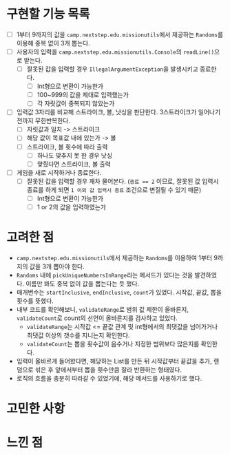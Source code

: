 # 구현할 기능 목록

- [ ] 1부터 9까지의 값을 `camp.nextstep.edu.missionutils`에서 제공하는 `Randoms`를 이용해 중복 없이 3개 뽑는다.
- [ ] 사용자의 입력을 `camp.nextstep.edu.missionutils.Console`의 `readLine()`으로 받는다.
  - [ ] 잘못된 값을 입력할 경우 `IllegalArgumentException`을 발생시키고 종료한다.
    - [ ] Int형으로 변환이 가능한가
    - [ ] 100~999의 값을 제대로 입력했는가
    - [ ] 각 자릿값이 중복되지 않았는가
- [ ] 입력값 3자리를 비교해 스트라이크, 볼, 낫싱을 판단한다. 3스트라이크가 일어나기 전까지 무한반복한다.
  - [ ] 자릿값과 일치 -> 스트라이크
  - [ ] 해당 값이 목표값 내에 있는가 -> 볼
  - [ ] 스트라이크, 볼 횟수에 따라 출력
    - [ ] 하나도 맞추지 못 한 경우 낫싱
    - [ ] 맞췄다면 스트라이크, 볼 출력

- [ ] 게임을 새로 시작하거나 종료한다.
  - [ ] 잘못된 값을 입력할 경우 재차 물어본다. (`종료 == 2` 이므로, 잘못된 값 입력시 종료를 하게 되면 `1 이외 값 입력시 종료` 조건으로 변질될 수 있기 때문)
    - [ ] Int형으로 변환이 가능한가
    - [ ] 1 or 2의 값을 입력하였는가

# 고려한 점

-  `camp.nextstep.edu.missionutils`에서 제공하는 `Randoms`를 이용하여 1부터 9까지의 값을 3개 뽑아야 한다.
  - `Randoms` 내에 `pickUniqueNumbersInRange`라는 메서드가 있다는 것을 발견하였다. 이름만 봐도 중복 없이 값을 뽑는다는 듯 했다.
  - 매개변수는 `startInclusive`, `endInclusive`, `count`가 있었다. 시작값, 끝값, 뽑을 횟수를  뜻했다.
  - 내부 코드를 확인해보니, `validateRange`로 범위 값 제한이 올바른지, `validateCount`로 count의 선언이 올바른지를 검사하고 있었다.
    - `validateRange`는 시작값 <= 끝값 관계 및 int형에서의 최댓값을 넘어가거나 최댓값 이상의 갯수를 지니는지 확인한다.
    - `validateCount`는 뽑을 횟수값이 음수거나 지정한 범위보다 많은지를 확인한다.
  - 입력이 올바르게 들어왔다면, 해당하는 List를 만든 뒤 시작값부터 끝값을 추가, 랜덤으로 섞은 후 앞에서부터 뽑을 횟수만큼 잘라 반환하는 형태였다.
  - 로직의 흐름을 충분히 따라갈 수 있었기에, 해당 메서드를 사용하기로 했다.

# 고민한 사항



# 느낀 점